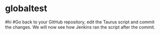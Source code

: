 # globaltest
#hi
#Go back to your GitHub repository, edit the Taurus script and commit the changes. We will now see how Jenkins ran the script after the commit.
#

